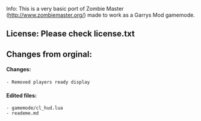 Info:
This is a very basic port of Zombie Master (http://www.zombiemaster.org/) made to work as a Garrys Mod gamemode.

License:
Please check license.txt
----
## Changes from orginal:
#### Changes:
    - Removed players ready display

#### Edited files:
    - gamemode/cl_hud.lua
    - reademe.md